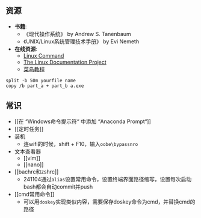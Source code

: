 ## 资源
- **书籍**:
  - 《现代操作系统》 by Andrew S. Tanenbaum
  - 《UNIX/Linux系统管理技术手册》 by Evi Nemeth
- **在线资源**:
	- [Linux Command](https://www.linuxcommand.org/)
	- [The Linux Documentation Project](http://www.tldp.org/)
	- [菜鸟教程](https://www.runoob.com/linux/linux-tutorial.html)

```
split -b 50m yourfile name
copy /b part_a + part_b a.exe
```

## 常识
- [[在 “Windows命令提示符“ 中添加 “Anaconda Prompt“]]
- [[定时任务]]
- 装机
	- 连wifi的时候，shift + F10，输入`oobe\bypassnro`
- 文本查看器
	- [[vim]]
	- [[nano]]
- [[bachrc和zshrc]]
	- 241104通过`alias`设置常用命令，设置终端界面路径缩写，设置每次启动bash都会自动commit并push
- [[cmd常用命令]]
	- 可以用`doskey`实现类似内容，需要保存doskey命令为cmd，并替换cmd的路径